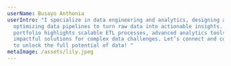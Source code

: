 ```yaml
---
userName: Busayo Anthonia
userIntro: "I specialize in data engineering and analytics, designing and
  optimizing data pipelines to turn raw data into actionable insights. My
  portfolio highlights scalable ETL processes, advanced analytics tools, and
  impactful solutions for complex data challenges. Let’s connect and collaborate
  to unlock the full potential of data! "
metaImage: /assets/lily.jpeg
---
```

